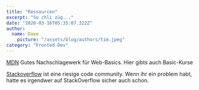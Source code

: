 ```yaml
---
title: "Ressourcen"
excerpt: "So chli züg..."
date: "2020-03-16T05:35:07.322Z"
author:
  name: Dave
    picture: "/assets/blog/authors/tim.jpeg"
category: "Fronted-Dev"
---
```


[MDN](https://developer.mozilla.org/de/) Gutes Nachschlagewerk für Web-Basics. Hier gibts auch Basic-Kurse

[Stackoverflow](https://stackoverflow.com/) ist eine riesige code community. Wenn ihr ein problem habt, hatte es irgendwer auf StackOverflow sicher auch schon.
